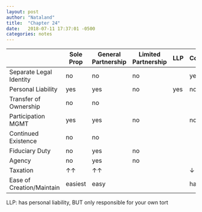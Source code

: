 ```yaml
---
layout: post
author: "Nataland"
title:  "Chapter 24"
date:   2018-07-11 17:37:01 -0500
categories: notes
---
```


|                           | Sole Prop | General Partnership | Limited Partnership | LLP | Corporation | Professional Corporation | Joint Venture |
|---------------------------|-----------|---------------------|---------------------|-----|-------------|--------------------------|---------------|
| Separate Legal Identity   | no        | no                  | no                  |     | yes         |                          |               |
| Personal Liability        | yes       | yes                 | no                  | yes | no          | yes                      |               |
| Transfer of Ownership     | no        | no                  |                     |     |             |                          |               |
| Participation MGMT        | yes       | yes                 | no                  |     | no          |                          |               |
| Continued Existence       | no        | no                  |                     |     |             |                          |               |
| Fiduciary Duty            | no        | yes                 | no                  |     |             |                          |               |
| Agency                    | no        | yes                 | no                  |     |             |                          |               |
| Taxation                  | ↑↑        | ↑↑                  |                     |     | ↓           |                          |               |
| Ease of Creation/Maintain | easiest   | easy                |                     |     | hardest     |                          |               |

LLP: has personal liability, BUT only responsible for your own tort